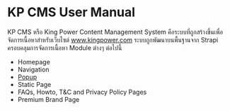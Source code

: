 # KP CMS User Manual
KP CMS หรือ King Power Content Management System คือระบบที่ถูกสร้างขึ้นเพื่อจัดการเนื้อหาสำหรับเว็บไซต์ www.kingpower.com ระบบถูกพัฒนาบนพื้นฐานจาก Strapi ครอบคลุมการจัดการเนื้อหา Module ต่างๆ ต่อไปนี้
* Homepage
* Navigation
* [Popup](content.md#popup)
* Static Page
* FAQs, Howto, T&C and Privacy Policy Pages
* Premium Brand Page
